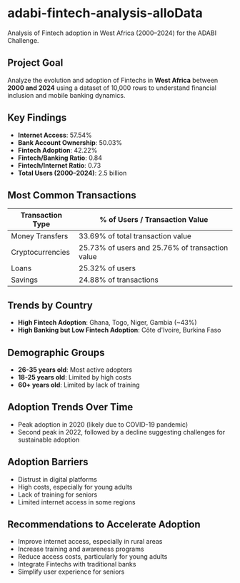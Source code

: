 # adabi-fintech-analysis-alloData
Analysis of Fintech adoption in West Africa (2000–2024) for the ADABI Challenge.

## Project Goal

Analyze the evolution and adoption of Fintechs in **West Africa** between **2000 and 2024** using a dataset of 10,000 rows to understand financial inclusion and mobile banking dynamics.



## Key Findings

- **Internet Access**: 57.54%  
- **Bank Account Ownership**: 50.03%  
- **Fintech Adoption**: 42.22%  
- **Fintech/Banking Ratio**: 0.84  
- **Fintech/Internet Ratio**: 0.73  
- **Total Users (2000–2024)**: 2.5 billion  



##  Most Common Transactions

| Transaction Type    | % of Users / Transaction Value  |
|---------------------|---------------------------------|
| Money Transfers     | 33.69% of total transaction value |
| Cryptocurrencies    | 25.73% of users and 25.76% of transaction value |
| Loans               | 25.32% of users                  |
| Savings             | 24.88% of transactions          |



## Trends by Country

- **High Fintech Adoption**: Ghana, Togo, Niger, Gambia (~43%)  
- **High Banking but Low Fintech Adoption**: Côte d'Ivoire, Burkina Faso


##  Demographic Groups

- **26-35 years old**: Most active adopters  
- **18-25 years old**: Limited by high costs  
- **60+ years old**: Limited by lack of training  


## Adoption Trends Over Time

- Peak adoption in 2020 (likely due to COVID-19 pandemic)  
- Second peak in 2022, followed by a decline suggesting challenges for sustainable adoption  


##  Adoption Barriers

- Distrust in digital platforms  
- High costs, especially for young adults  
- Lack of training for seniors  
- Limited internet access in some regions  

##  Recommendations to Accelerate Adoption

- Improve internet access, especially in rural areas  
- Increase training and awareness programs  
- Reduce access costs, particularly for young adults  
- Integrate Fintechs with traditional banks  
- Simplify user experience for seniors  

